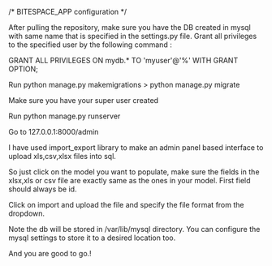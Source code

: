 /* BITESPACE_APP configuration */

After pulling the repository, make sure you have the DB created in mysql with same name that is specified in the settings.py file. Grant all privileges to the specified user by the following command :

GRANT ALL PRIVILEGES ON mydb.* TO 'myuser'@'%' WITH GRANT OPTION;

Run python manage.py makemigrations > python manage.py migrate

Make sure you have your super user created

Run python manage.py runserver

Go to 127.0.0.1:8000/admin

I have used import_export library to make an admin panel based interface to upload xls,csv,xlsx files into sql. 

So just click on the model you want to populate, make sure the fields in the xlsx,xls or csv file are exactly same as the ones in your model. First field should always be id.

Click on import and upload the file and specify the file format from the dropdown.

Note the db will be stored in /var/lib/mysql directory. You can configure the mysql settings to store it to a desired location too.

And you are good to go.!
